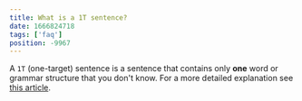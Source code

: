 ```yaml
---
title: What is a 1T sentence?
date: 1666824718
tags: ['faq']
position: -9967
---
```


A `1T` (one-target) sentence is a sentence
that contains only **one** word or grammar structure that you don't know.
For a more detailed explanation see
[this article](one-target-sentences.html).
